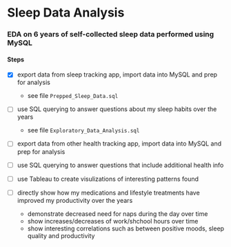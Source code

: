 # Sleep Data Analysis
### EDA on 6 years of self-collected sleep data performed using MySQL

#### Steps
- [x] export data from sleep tracking app, import data into MySQL and prep for analysis 
    - see file `Prepped_Sleep_Data.sql`

- [ ] use SQL querying to answer questions about my sleep habits over the years
    - see file `Exploratory_Data_Analysis.sql`

- [ ] export data from other health tracking app, import data into MySQL and prep for analysis

- [ ] use SQL querying to answer questions that include additional health info

- [ ] use Tableau to create visulizations of interesting patterns found

- [ ] directly show how my medications and lifestyle treatments have improved my productivity over the years
    - demonstrate decreased need for naps during the day over time
    - show increases/decreases of work/shchool hours over time
    - show interesting correlations such as between positive moods, sleep quality and productivity